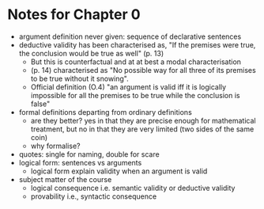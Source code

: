 # Notes for Chapter 0

- argument definition never given: sequence of declarative sentences
- deductive validity has been characterised as, "If the premises were true, the conclusion would be true as well" (p. 13)
  - But this is counterfactual and at at best a modal characterisation 
  - (p. 14) characterised as "No possible way for all three of its premises to be true without it snowing".
  - Official definition (O.4) "an argument is valid iff it is logically impossible for all the premises to be true while the conclusion is false"
- formal definitions departing from ordinary definitions
  - are they better? yes in that they are precise enough for mathematical treatment, but no in that they are very limited (two sides of the same coin)
  - why formalise?
- quotes: single for naming, double for scare
- logical form: sentences vs arguments
  - logical form explain validity when an argument is valid
- subject matter of the course
  - logical consequence i.e. semantic validity or deductive validity
  - provability i.e., syntactic consequence


